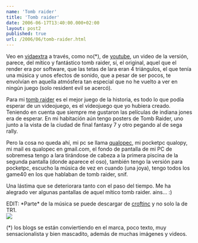 ```yaml
---
name: 'Tomb raider'
title: 'Tomb raider'
date: 2006-06-17T13:40:00.000+02:00
layout: post2
published: true
url: /2006/06/tomb-raider.html
---
```


Veo en [vidaextra](http://www.vidaextra.com/archivos/2006/06/17-confirmado-tomb-raider-10-an.php#trackback) a través, como no(\*), de [youtube](http://www.youtube.com/watch?v=Syx5bcxxqaw), un video de la versión, parece, del mítico y fantástico tomb raider, sí, el original, aquel que el render era por software, que las tetas de lara eran 4 triángulos, el que tenía una música y unos efectos de sonido, que a pesar de ser pocos, te envolvían en aquella atmósfera tan especial que no he vuelto a ver en ningún juego (solo resident evil se acercó).  
  
Para mi [tomb raider](http://en.wikipedia.org/wiki/Tomb_Raider) es el mejor juego de la historia, es todo lo que podía esperar de un videojuego, es el videojuego que yo hubiera creado. Teniendo en cuenta que siempre me gustaron las películas de indiana jones era de esperar. En mi habitación aún tengo posters de Tomb Raider, uno junto a la vista de la ciudad de final fantasy 7 y otro pegando al de sega rally.  
  
Pero la cosa no queda ahí, mi pc se llama [qualopec](http://wikiraider.com/index.php/Tomb_of_Qualopec), mi pocketpc qualopy, mi mail es qualopec en gmail.com, el fondo de pantalla de mi PC de sobremesa tengo a lara tirándose de cabeza a la primera piscina de la segunda pantalla (donde aparece el oso), también tengo la versión para pocketpc, escucho la música de vez en cuando (una joya), tengo todos los game40 en los que hablaban de tomb raider, snif.  
  
Una lástima que se deteriorara tanto con el paso del tiempo. Me ha alegrado ver algunas pantallas de aquel mítico tomb raider. ains... :)  
  
EDIT: \*Parte\* de la música se puede descargar de [croftinc](http://www.croftinc.com/music_tr1.html) y no solo la de TR1.  
![](http://wikiraider.com/images/a/a9/Cistern.jpg)  
  
(\*) los blogs se están conviertiendo en el marca, poco texto, muy sensacionalista y bien mascadito, además de muchas imágenes y videos.